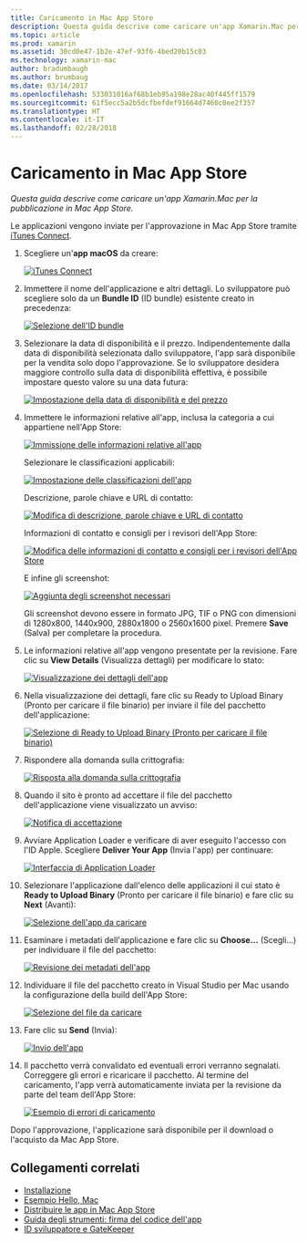 ```yaml
---
title: Caricamento in Mac App Store
description: Questa guida descrive come caricare un'app Xamarin.Mac per la pubblicazione in Mac App Store.
ms.topic: article
ms.prod: xamarin
ms.assetid: 30cd0e47-1b2e-47ef-93f6-4bed20b15c03
ms.technology: xamarin-mac
author: bradumbaugh
ms.author: brumbaug
ms.date: 03/14/2017
ms.openlocfilehash: 533031016af68b1eb95a198e28ac40f445ff1579
ms.sourcegitcommit: 61f5ecc5a2b5dcfbefdef91664d7460c0ee2f357
ms.translationtype: HT
ms.contentlocale: it-IT
ms.lasthandoff: 02/28/2018
---
```

# <a name="upload-to-mac-app-store"></a>Caricamento in Mac App Store

_Questa guida descrive come caricare un'app Xamarin.Mac per la pubblicazione in Mac App Store._

Le applicazioni vengono inviate per l'approvazione in Mac App Store tramite [iTunes Connect](http://itunesconnect.apple.com/).

1. Scegliere un'**app macOS** da creare: 

    [ ![](uploading-images/image65.png "iTunes Connect")](uploading-images/image65.png)

2. Immettere il nome dell'applicazione e altri dettagli. Lo sviluppatore può scegliere solo da un **Bundle ID** (ID bundle) esistente creato in precedenza: 

    [ ![](uploading-images/image66.png "Selezione dell'ID bundle")](uploading-images/image66.png)

3. Selezionare la data di disponibilità e il prezzo. Indipendentemente dalla data di disponibilità selezionata dallo sviluppatore, l'app sarà disponibile per la vendita solo dopo l'approvazione. Se lo sviluppatore desidera maggiore controllo sulla data di disponibilità effettiva, è possibile impostare questo valore su una data futura: 

    [ ![](uploading-images/image67.png "Impostazione della data di disponibilità e del prezzo")](uploading-images/image67.png)

4. Immettere le informazioni relative all'app, inclusa la categoria a cui appartiene nell'App Store: 

    [ ![](uploading-images/image68.png "Immissione delle informazioni relative all'app")](uploading-images/image68.png) 

    Selezionare le classificazioni applicabili: 

    [ ![](uploading-images/image69.png "Impostazione delle classificazioni dell'app")](uploading-images/image69.png) 

    Descrizione, parole chiave e URL di contatto: 

    [ ![](uploading-images/image70.png "Modifica di descrizione, parole chiave e URL di contatto")](uploading-images/image70.png) 

    Informazioni di contatto e consigli per i revisori dell'App Store: 

    [ ![](uploading-images/image71.png "Modifica delle informazioni di contatto e consigli per i revisori dell'App Store")](uploading-images/image71.png) 

    E infine gli screenshot: 

    [ ![](uploading-images/image72.png "Aggiunta degli screenshot necessari")](uploading-images/image72.png) 

    Gli screenshot devono essere in formato JPG, TIF o PNG con dimensioni di 1280x800, 1440x900, 2880x1800 o 2560x1600 pixel. Premere **Save** (Salva) per completare la procedura.

5. Le informazioni relative all'app vengono presentate per la revisione. Fare clic su **View Details** (Visualizza dettagli) per modificare lo stato: 

    [ ![](uploading-images/image73.png "Visualizzazione dei dettagli dell'app")](uploading-images/image73.png)

6. Nella visualizzazione dei dettagli, fare clic su Ready to Upload Binary (Pronto per caricare il file binario) per inviare il file del pacchetto dell'applicazione: 

    [ ![](uploading-images/image74.png "Selezione di Ready to Upload Binary (Pronto per caricare il file binario)")](uploading-images/image74.png)

7. Rispondere alla domanda sulla crittografia: 

    [ ![](uploading-images/image75.png "Risposta alla domanda sulla crittografia")](uploading-images/image75.png)

8. Quando il sito è pronto ad accettare il file del pacchetto dell'applicazione viene visualizzato un avviso: 

    [ ![](uploading-images/image76.png "Notifica di accettazione")](uploading-images/image76.png)

9. Avviare Application Loader e verificare di aver eseguito l'accesso con l'ID Apple.
Scegliere **Deliver Your App** (Invia l'app) per continuare: 

    [ ![](uploading-images/image77.png "Interfaccia di Application Loader")](uploading-images/image77.png)

10. Selezionare l'applicazione dall'elenco delle applicazioni il cui stato è **Ready to Upload Binary** (Pronto per caricare il file binario) e fare clic su **Next** (Avanti): 

    [ ![](uploading-images/image78.png "Selezione dell'app da caricare")](uploading-images/image78.png)

11. Esaminare i metadati dell'applicazione e fare clic su **Choose...**  (Scegli...) per individuare il file del pacchetto: 

    [ ![](uploading-images/image79.png "Revisione dei metadati dell'app")](uploading-images/image79.png)

12. Individuare il file del pacchetto creato in Visual Studio per Mac usando la configurazione della build dell'App Store: 

    [ ![](uploading-images/image80.png "Selezione del file da caricare")](uploading-images/image80.png)

13. Fare clic su **Send** (Invia): 

    [ ![](uploading-images/image81.png "Invio dell'app")](uploading-images/image81.png)

14. Il pacchetto verrà convalidato ed eventuali errori verranno segnalati. Correggere gli errori e ricaricare il pacchetto. Al termine del caricamento, l'app verrà automaticamente inviata per la revisione da parte del team dell'App Store: 

    [ ![](uploading-images/image82.png "Esempio di errori di caricamento")](uploading-images/image82.png)

Dopo l'approvazione, l'applicazione sarà disponibile per il download o l'acquisto da Mac App Store.

## <a name="related-links"></a>Collegamenti correlati

- [Installazione](~//mac/get-started/installation.md)
- [Esempio Hello, Mac](~//mac/get-started/hello-mac.md)
- [Distribuire le app in Mac App Store](https://developer.apple.com/devcenter/mac/checklist/)
- [Guida degli strumenti: firma del codice dell'app](https://developer.apple.com/library/mac/#documentation/ToolsLanguages/Conceptual/OSXWorkflowGuide/CodeSigning/CodeSigning.html)
- [ID sviluppatore e GateKeeper](https://developer.apple.com/resources/developer-id/)
